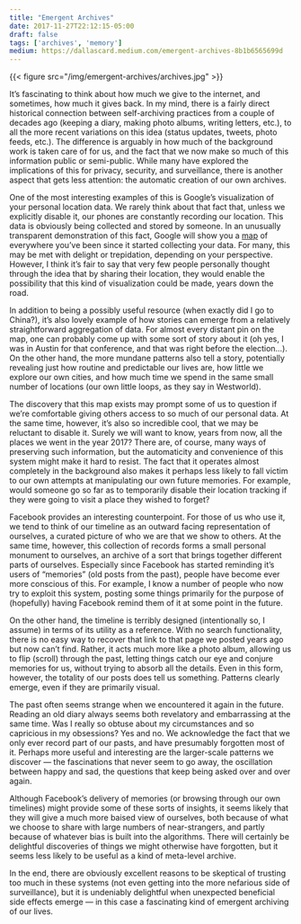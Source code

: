 ```yaml
---
title: "Emergent Archives"
date: 2017-11-27T22:12:15-05:00
draft: false
tags: ['archives', 'memory']
medium: https://dallascard.medium.com/emergent-archives-8b1b6565699d
---
```


{{< figure src="/img/emergent-archives/archives.jpg" >}}

It’s fascinating to think about how much we give to the internet, and sometimes, how much it gives back. In my mind, there is a fairly direct historical connection between self-archiving practices from a couple of decades ago (keeping a diary, making photo albums, writing letters, etc.), to all the more recent variations on this idea (status updates, tweets, photo feeds, etc.). The difference is arguably in how much of the background work is taken care of for us, and the fact that we now make so much of this information public or semi-public. While many have explored the implications of this for privacy, security, and surveillance, there is another aspect that gets less attention: the automatic creation of our own archives.

<!--more-->

One of the most interesting examples of this is Google’s visualization of your personal location data. We rarely think about that fact that, unless we explicitly disable it, our phones are constantly recording our location. This data is obviously being collected and stored by someone. In an unusually transparent demonstration of this fact, Google will show you a [map](https://www.google.com/maps/timeline) of everywhere you’ve been since it started collecting your data. For many, this may be met with delight or trepidation, depending on your perspective. However, I think it’s fair to say that very few people personally thought through the idea that by sharing their location, they would enable the possibility that this kind of visualization could be made, years down the road.

In addition to being a possibly useful resource (when exactly did I go to China?), it’s also lovely example of how stories can emerge from a relatively straightforward aggregation of data. For almost every distant pin on the map, one can probably come up with some sort of story about it (oh yes, I was in Austin for that conference, and that was right before the election…). On the other hand, the more mundane patterns also tell a story, potentially revealing just how routine and predictable our lives are, how little we explore our own cities, and how much time we spend in the same small number of locations (our own little loops, as they say in Westworld).

The discovery that this map exists may prompt some of us to question if we’re comfortable giving others access to so much of our personal data. At the same time, however, it’s also so incredible cool, that we may be reluctant to disable it. Surely we will want to know, years from now, all the places we went in the year 2017? There are, of course, many ways of preserving such information, but the automaticity and convenience of this system might make it hard to resist. The fact that it operates almost completely in the background also makes it perhaps less likely to fall victim to our own attempts at manipulating our own future memories. For example, would someone go so far as to temporarily disable their location tracking if they were going to visit a place they wished to forget?

Facebook provides an interesting counterpoint. For those of us who use it, we tend to think of our timeline as an outward facing representation of ourselves, a curated picture of who we are that we show to others. At the same time, however, this collection of records forms a small personal monument to ourselves, an archive of a sort that brings together different parts of ourselves. Especially since Facebook has started reminding it’s users of “memories” (old posts from the past), people have become ever more conscious of this. For example, I know a number of people who now try to exploit this system, posting some things primarily for the purpose of (hopefully) having Facebook remind them of it at some point in the future.

On the other hand, the timeline is terribly designed (intentionally so, I assume) in terms of its utility as a reference. With no search functionality, there is no easy way to recover that link to that page we posted years ago but now can’t find. Rather, it acts much more like a photo album, allowing us to flip (scroll) through the past, letting things catch our eye and conjure memories for us, without trying to absorb all the details. Even in this form, however, the totality of our posts does tell us something. Patterns clearly emerge, even if they are primarily visual.

The past often seems strange when we encountered it again in the future. Reading an old diary always seems both revelatory and embarrassing at the same time. Was I really so obtuse about my circumstances and so capricious in my obsessions? Yes and no. We acknowledge the fact that we only ever record part of our pasts, and have presumably forgotten most of it. Perhaps more useful and interesting are the larger-scale patterns we discover — the fascinations that never seem to go away, the oscillation between happy and sad, the questions that keep being asked over and over again.

Although Facebook’s delivery of memories (or browsing through our own timelines) might provide some of these sorts of insights, it seems likely that they will give a much more baised view of ourselves, both because of what we choose to share with large numbers of near-strangers, and partly because of whatever bias is built into the algorithms. There will certainly be delightful discoveries of things we might otherwise have forgotten, but it seems less likely to be useful as a kind of meta-level archive.

In the end, there are obviously excellent reasons to be skeptical of trusting too much in these systems (not even getting into the more nefarious side of surveillance), but it is undeniably delightful when unexpected beneficial side effects emerge — in this case a fascinating kind of emergent archiving of our lives.